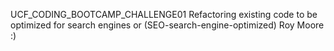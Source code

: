 UCF_CODING_BOOTCAMP_CHALLENGE01
Refactoring existing code to be optimized for search engines or (SEO-search-engine-optimized)
Roy Moore :)